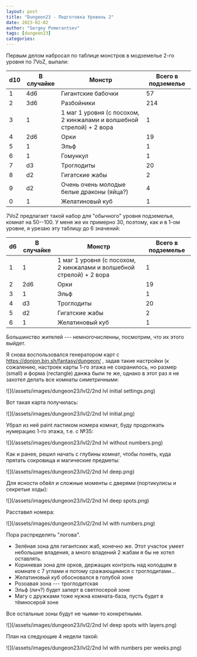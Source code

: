 ```yaml
---
layout: post
title: "Dungeon23 - Подготовка Уровень 2"
date: 2023-02-02
author: "Sergey Pomerantsev"
tags: [dungeon23]
categories:
---
```


Первым делом набросал по таблице монстров в модземелье 2-го уровня по 7VoZ, выпали:

| d10 | В случайке | Монстр | Всего в   подземелье |
|---|---|---|---|
| 1 | 4d6 | Гигантские бабочки | 57 |
| 2 | 3d6 | Разбойники | 214 |
| 3 | 1 | 1   маг 1 уровня (с посохом, 2 кинжалами и волшебной стрелой) + 2 вора | 1 |
| 4 | 2d6 | Орки | 19 |
| 5 | 1 | Эльф | 1 |
| 6 | 1 | Гомункул | 1 |
| 7 | d3 | Троглодиты | 20 |
| 8 | d2 | Гигатские жабы | 2 |
| 9 | d2 | Очень   очень молодые белые драконы (яйца?) | 4 |
| 0 | 1 | Желатиновый куб | 1 |

7VoZ предлагает такой набор для "обычного" уровня подземелья, комнат на 50--100. У меня же их примерно 30, поэтому, как и в 1-ом уровне, я урезаю эту таблицу до 6 значений:

| d6 | В случайке | Монстр | Всего в   подземелье |
|---|---|---|---|
| 1 | 1 | 1   маг 1 уровня (с посохом, 2 кинжалами и волшебной стрелой) + 2 вора | 1 |
| 2 | 2d6 | Орки | 19 |
| 3 | 1 | Эльф | 1 |
| 4 | d3 | Троглодиты | 20 |
| 5 | d2 | Гигатские жабы | 2 |
| 6 | 1 | Желатиновый куб | 1 |

Большинство жителей --- немногочисленны, посмотрим, что их этого выйдет.

Я снова воспользовался генератором карт с https://donjon.bin.sh/fantasy/dungeon/ , задав такие настройки (к сожалению, настроек карты 1-го этажа не сохранилось, но размер (small) и форма (rectangle) данжа были те же, однако в этот раз я не захотел делать все комнаты симетричными:

![](/assets/images/dungeon23/lvl2/2nd lvl initial settings.png)

Вот такая карта получилась:

![](/assets/images/dungeon23/lvl2/2nd lvl initial.png)

Убрал из неё paint ластиком номера комнат, буду продолжать нумерацию 1-го этажа, т.е. с №35: 

![](/assets/images/dungeon23/lvl2/2nd lvl without numbers.png)

Как и ранее, решил начать с глубины комнат, чтобы понять, куда прятать сокровища и магические предметы:

![](/assets/images/dungeon23/lvl2/2nd lvl deep.png)

Для ясности обвёл и сложные моменты с дверями (портикулисы и секретые ходы):

![](/assets/images/dungeon23/lvl2/2nd lvl deep spots.png)

Расставил номера:

![](/assets/images/dungeon23/lvl2/2nd lvl with numbers.png)

Пора распределять "логова".

- Зелёная зона для гигантских жаб, конечно же. Этот участок умеет небольшие владения, а много владений 2 жабам я бы не хотел оставлять.
- Кориневая зона для орков, держащих контроль над колодцем в комнате с 7 углами и потому сражающимися с троглодитами...
- Желатиновый куб обосновался в голубой зоне
- Розоавая зона --- троглодитская
- Эльф (лич?) будет заперт в светлосерой зоне
- Магу с дружками тоже нужна комната-база, пусть будет в тёмносерой зоне

Все остальные зоны будут не чьими-то конкретными.

![](/assets/images/dungeon23/lvl2/2nd lvl deep spots with layers.png)

План на следующие 4 недели такой:

![](/assets/images/dungeon23/lvl2/2nd lvl with numbers per weeks.png)

